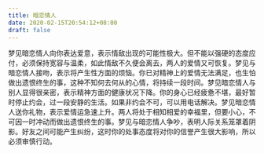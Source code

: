 ```yaml
---
title: 暗恋情人
date: 2020-02-15T20:54:12+08:00
draft: false
---
```


梦见暗恋情人向你表达爱意，表示情敌出现的可能性极大。但不能以强硬的态度应付，必须保持宽容与温柔，如此情敌不久便会离去，两人的爱情又可恢复。梦见与暗恋情人接吻，表示将产生性方面的烦恼。你已对精神上的爱情无法满足，也生怕做出遗恨终生的事，这种不知何去何从的心情，将持续一段时间。梦见暗恋情人与别人显得很亲密，表示精神方面的健康状况下降。你的身心已经疲惫不堪，最好暂时停止约会，过一段安静的生活。如果非约会不可，可以用电话解决。梦见暗恋情人送你礼物，表示爱情运急速上升。两人将处于相知相爱的幸福里，但要小心，不可因一时冲动而做出遗恨终生的事。梦见与暗恋情人争吵，表明人际关系笼罩着阴影。好友之间可能产生纠纷，这时你的处事态度将对你的信誉产生很大影响，所以必须审慎行动。